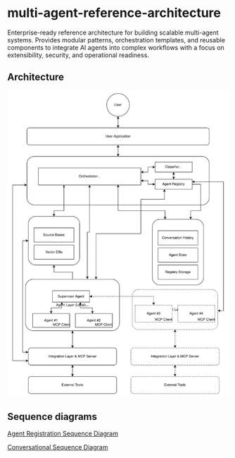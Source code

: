 # multi-agent-reference-architecture
Enterprise-ready reference architecture for building scalable multi-agent systems. Provides modular patterns, orchestration templates, and reusable components to integrate AI agents into complex workflows with a focus on extensibility, security, and operational readiness.

## Architecture

![Architecture Diagram](./docs/Multi-Agent-Architecture.drawio.svg)

## Sequence diagrams

[Agent Registration Sequence Diagram](./docs/Multi-Agent-AgentRegistration-SequenceDiagram.md)

[Conversational Sequence Diagram](./docs/Multi-Agent-AgentRegistration-SequenceDiagram.md)